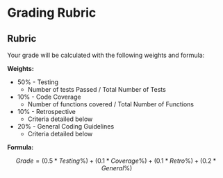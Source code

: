 # Grading Rubric

## Rubric

Your grade will be calculated with the following weights and formula:

**Weights:**

- 50% - Testing
  - Number of tests Passed / Total Number of Tests
- 10% - Code Coverage
  - Number of functions covered / Total Number of Functions
- 10% - Retrospective
  - Criteria detailed below
- 20% - General Coding Guidelines
  - Criteria detailed below

**Formula:**

$$Grade = (0.5 * Testing\%) + (0.1 * Coverage\%) + (0.1 * Retro\%) + (0.2 * General\%)$$

<!--@include: ../../parts/rubric-boiler.md-->
